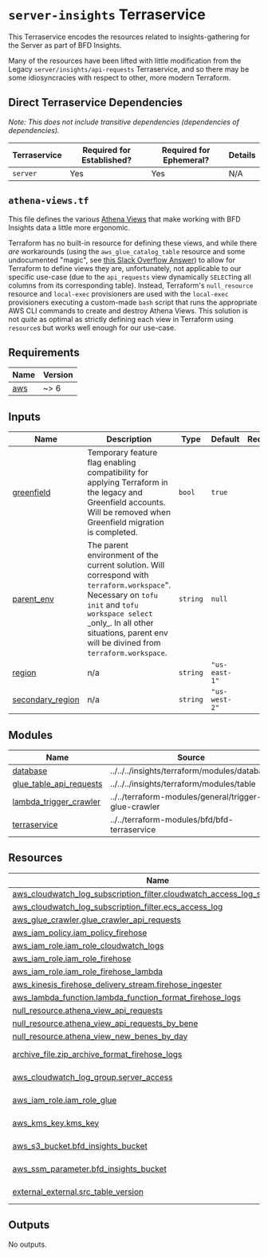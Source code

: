 # `server-insights` Terraservice

This Terraservice encodes the resources related to insights-gathering for the Server as part of BFD Insights.

Many of the resources have been lifted with little modification from the Legacy `server/insights/api-requests` Terraservice, and so there may be some idiosyncracies with respect to other, more modern Terraform.

## Direct Terraservice Dependencies

_Note: This does not include transitive dependencies (dependencies of dependencies)._

| Terraservice | Required for Established? | Required for Ephemeral? | Details |
|---|---|---|---|
| `server` | Yes | Yes | N/A |

## `athena-views.tf`

This file defines the various [Athena Views](https://docs.aws.amazon.com/athena/latest/ug/views.html) that make working with BFD Insights data a little more ergonomic.

Terraform has no built-in resource for defining these views, and while there _are_ workarounds (using the `aws_glue_catalog_table` resource and some undocumented "magic", see [this Slack Overflow Answer](https://stackoverflow.com/a/56347331)) to allow for Terraform to define views they are, unfortunately, not applicable to our specific use-case (due to the `api_requests` view dynamically `SELECT`ing all columns from its corresponding table). Instead, Terraform's `null_resource` resource and `local-exec` provisioners are used with the `local-exec` provisioners executing a custom-made `bash` script that runs the appropriate AWS CLI commands to create and destroy Athena Views. This solution is not _quite_ as optimal as strictly defining each view in Terraform using `resource`s but works well enough for our use-case.

<!-- BEGIN_TF_DOCS -->
<!--WARNING: GENERATED CONTENT with terraform-docs, e.g.
     'terraform-docs --config "$(git rev-parse --show-toplevel)/.terraform-docs.yml" .'
     Manually updating sections between TF_DOCS tags may be overwritten.
     See https://terraform-docs.io/user-guide/configuration/ for more information.
-->
## Requirements

| Name | Version |
|------|---------|
| <a name="requirement_aws"></a> [aws](#requirement\_aws) | ~> 6 |

<!--WARNING: GENERATED CONTENT with terraform-docs, e.g.
     'terraform-docs --config "$(git rev-parse --show-toplevel)/.terraform-docs.yml" .'
     Manually updating sections between TF_DOCS tags may be overwritten.
     See https://terraform-docs.io/user-guide/configuration/ for more information.
-->
## Inputs

| Name | Description | Type | Default | Required |
|------|-------------|------|---------|:--------:|
| <a name="input_greenfield"></a> [greenfield](#input\_greenfield) | Temporary feature flag enabling compatibility for applying Terraform in the legacy and Greenfield accounts. Will be removed when Greenfield migration is completed. | `bool` | `true` | no |
| <a name="input_parent_env"></a> [parent\_env](#input\_parent\_env) | The parent environment of the current solution. Will correspond with `terraform.workspace`".<br/>Necessary on `tofu init` and `tofu workspace select` \_only\_. In all other situations, parent env<br/>will be divined from `terraform.workspace`. | `string` | `null` | no |
| <a name="input_region"></a> [region](#input\_region) | n/a | `string` | `"us-east-1"` | no |
| <a name="input_secondary_region"></a> [secondary\_region](#input\_secondary\_region) | n/a | `string` | `"us-west-2"` | no |

<!--WARNING: GENERATED CONTENT with terraform-docs, e.g.
     'terraform-docs --config "$(git rev-parse --show-toplevel)/.terraform-docs.yml" .'
     Manually updating sections between TF_DOCS tags may be overwritten.
     See https://terraform-docs.io/user-guide/configuration/ for more information.
-->
## Modules

| Name | Source | Version |
|------|--------|---------|
| <a name="module_database"></a> [database](#module\_database) | ../../../insights/terraform/modules/database | n/a |
| <a name="module_glue_table_api_requests"></a> [glue\_table\_api\_requests](#module\_glue\_table\_api\_requests) | ../../../insights/terraform/modules/table | n/a |
| <a name="module_lambda_trigger_crawler"></a> [lambda\_trigger\_crawler](#module\_lambda\_trigger\_crawler) | ../../terraform-modules/general/trigger-glue-crawler | n/a |
| <a name="module_terraservice"></a> [terraservice](#module\_terraservice) | ../../terraform-modules/bfd/bfd-terraservice | n/a |

<!--WARNING: GENERATED CONTENT with terraform-docs, e.g.
     'terraform-docs --config "$(git rev-parse --show-toplevel)/.terraform-docs.yml" .'
     Manually updating sections between TF_DOCS tags may be overwritten.
     See https://terraform-docs.io/user-guide/configuration/ for more information.
-->
## Resources

| Name | Type |
|------|------|
| [aws_cloudwatch_log_subscription_filter.cloudwatch_access_log_subscription](https://registry.terraform.io/providers/hashicorp/aws/latest/docs/resources/cloudwatch_log_subscription_filter) | resource |
| [aws_cloudwatch_log_subscription_filter.ecs_access_log](https://registry.terraform.io/providers/hashicorp/aws/latest/docs/resources/cloudwatch_log_subscription_filter) | resource |
| [aws_glue_crawler.glue_crawler_api_requests](https://registry.terraform.io/providers/hashicorp/aws/latest/docs/resources/glue_crawler) | resource |
| [aws_iam_policy.iam_policy_firehose](https://registry.terraform.io/providers/hashicorp/aws/latest/docs/resources/iam_policy) | resource |
| [aws_iam_role.iam_role_cloudwatch_logs](https://registry.terraform.io/providers/hashicorp/aws/latest/docs/resources/iam_role) | resource |
| [aws_iam_role.iam_role_firehose](https://registry.terraform.io/providers/hashicorp/aws/latest/docs/resources/iam_role) | resource |
| [aws_iam_role.iam_role_firehose_lambda](https://registry.terraform.io/providers/hashicorp/aws/latest/docs/resources/iam_role) | resource |
| [aws_kinesis_firehose_delivery_stream.firehose_ingester](https://registry.terraform.io/providers/hashicorp/aws/latest/docs/resources/kinesis_firehose_delivery_stream) | resource |
| [aws_lambda_function.lambda_function_format_firehose_logs](https://registry.terraform.io/providers/hashicorp/aws/latest/docs/resources/lambda_function) | resource |
| [null_resource.athena_view_api_requests](https://registry.terraform.io/providers/hashicorp/null/latest/docs/resources/resource) | resource |
| [null_resource.athena_view_api_requests_by_bene](https://registry.terraform.io/providers/hashicorp/null/latest/docs/resources/resource) | resource |
| [null_resource.athena_view_new_benes_by_day](https://registry.terraform.io/providers/hashicorp/null/latest/docs/resources/resource) | resource |
| [archive_file.zip_archive_format_firehose_logs](https://registry.terraform.io/providers/hashicorp/archive/latest/docs/data-sources/file) | data source |
| [aws_cloudwatch_log_group.server_access](https://registry.terraform.io/providers/hashicorp/aws/latest/docs/data-sources/cloudwatch_log_group) | data source |
| [aws_iam_role.iam_role_glue](https://registry.terraform.io/providers/hashicorp/aws/latest/docs/data-sources/iam_role) | data source |
| [aws_kms_key.kms_key](https://registry.terraform.io/providers/hashicorp/aws/latest/docs/data-sources/kms_key) | data source |
| [aws_s3_bucket.bfd_insights_bucket](https://registry.terraform.io/providers/hashicorp/aws/latest/docs/data-sources/s3_bucket) | data source |
| [aws_ssm_parameter.bfd_insights_bucket](https://registry.terraform.io/providers/hashicorp/aws/latest/docs/data-sources/ssm_parameter) | data source |
| [external_external.src_table_version](https://registry.terraform.io/providers/hashicorp/external/latest/docs/data-sources/external) | data source |

<!--WARNING: GENERATED CONTENT with terraform-docs, e.g.
     'terraform-docs --config "$(git rev-parse --show-toplevel)/.terraform-docs.yml" .'
     Manually updating sections between TF_DOCS tags may be overwritten.
     See https://terraform-docs.io/user-guide/configuration/ for more information.
-->
## Outputs

No outputs.
<!-- END_TF_DOCS -->
